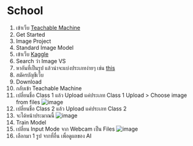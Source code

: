 # School
1. เข้าเว็บ [Teachable Machine](https://teachablemachine.withgoogle.com/)
2. Get Started
3. Image Project
4. Standard Image Model
5. เข้าเว็บ [Kaggle](https://www.kaggle.com/datasets)
6. Search ว่า Image VS
7. หาอันที่เป็นรูป แล้วน่าจะแบ่งประเภทง่ายๆ เช่น [this](https://www.kaggle.com/aksha05/flower-image-dataset)
8. สมัครบัญชีเว็บ
9. Download
10. กลับเข้า Teachable Machine
11. เปลี่ยนชื่อ Class 1 แล้ว Upload แค่ประเภท Class 1 Upload > Choose image from files ![image](https://user-images.githubusercontent.com/57552210/125149683-9522d800-e164-11eb-903d-bb86f30f8e6f.png) 
12. เปลี่ยนชื่อ Class 2 แล้ว Upload แค่ประเภท Class 2
13. จะได้หน้าประมาณนี้ ![image](https://user-images.githubusercontent.com/57552210/125149564-e383a700-e163-11eb-99af-41602e71e741.png)
14. Train Model
15. เปลี่ยน Input Mode จาก Webcam เป็น Files ![image](https://user-images.githubusercontent.com/57552210/125149760-05315e00-e165-11eb-95e3-74aba922a4ce.png)
16. เลือกมา 1 รูป จากที่อื่น เพื่อดูผลของ AI
